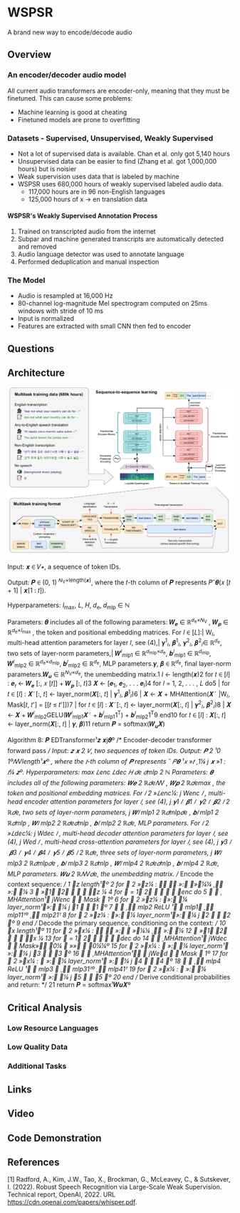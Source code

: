 # WSPSR
A brand new way to encode/decode audio

## Overview
### An encoder/decoder audio model
All current audio transformers are encoder-only, meaning that they must be finetuned. This can cause some problems:
* Machine learning is good at cheating
* Finetuned models are prone to overfitting

### Datasets - Supervised, Unsupervised, Weakly Supervised
* Not a lot of supervised data is available. Chan et al. only got 5,140 hours
* Unsupervised data can be easier to find (Zhang et al. got 1,000,000 hours) but is noisier
* Weak supervision uses data that is labeled by machine
* WSPSR uses 680,000 hours of weakly supervised labeled audio data.
  * 117,000 hours are in 96 non-English languages
  * 125,000 hours of x -> en translation data
#### WSPSR's Weakly Supervised Annotation Process
 1. Trained on transcripted audio from the internet
 2. Subpar and machine generated transcripts are automatically detected and removed
 3. Audio language detector was used to annotate language
 4. Performed deduplication and manual inspection

### The Model
* Audio is resampled at 16,000 Hz
* 80-channel log-magnitude Mel spectrogram computed on 25ms windows with stride of 10 ms
* Input is normalized
* Features are extracted with small CNN then fed to encoder

## Questions

## Architecture
![WSPSR pipeline](/pictures/wspsr-pipeline.png)

Input: 𝒙 ∈ 𝑉∗, a sequence of token IDs.

Output: 𝑷 ∈ (0, 1)	<sup>𝑁<sub>V</sub>×length(𝒙)</sup>, where the 𝑡-th column of 𝑷 represents 𝑃ˆ𝜽(𝑥 [𝑡 + 1] | 𝒙[1 : 𝑡]).

Hyperparameters: *l*<sub>max</sub>, 𝐿, 𝐻, 𝑑<sub>e</sub>, 𝑑<sub>mlp</sub> ∈ ℕ

Parameters: 𝜽 includes all of the following parameters:
 𝑾<sub>𝒆</sub> ∈ ℝ<sup>𝑑<sub>e</sub>×𝑁<sub>V</sub></sup> , 
 𝑾<sub>𝒑</sub> ∈ ℝ<sup>𝑑<sub>e</sub>×*l*<sub>max</sub></sup> , the token and positional embedding matrices.
 For 𝑙 ∈ [𝐿]:| W<sub>𝑙</sub>, multi-head attention parameters for layer 𝑙, see (4),| 𝜸<sup>1</sup><sub>𝑙</sub>, 𝜷<sup>1</sup><sub>𝑙</sub>, 𝜸<sup>2</sup><sub>𝑙</sub>, 𝜷<sup>2</sup><sub>𝑙</sub>∈ ℝ<sup>𝑑<sub>e</sub></sup>, two sets of layer-norm parameters,| 𝑾<sup>𝑙</sup><sub>mlp1</sub> ∈ ℝ<sup>𝑑<sub>mlp</sub>×𝑑<sub>e</sub></sup>, 𝒃<sup>𝑙</sup><sub>mlp1</sub> ∈ ℝ<sup>𝑑<sub>mlp</sub></sup>, 𝑾<sup>𝑙</sup><sub>mlp2</sub> ∈ ℝ<sup>𝑑<sub>e</sub>×𝑑<sub>mlp</sub></sup>, 𝒃<sup>𝑙</sup><sub>mlp2</sub> ∈ ℝ<sup>𝑑<sub>e</sub></sup>, MLP parameters.𝜸, 𝜷 ∈ ℝ<sup>𝑑<sub>e</sub></sup>, final layer-norm parameters.𝑾<sub>𝒖</sub> ∈ ℝ<sup>𝑁<sub>V</sub>×𝑑<sub>e</sub></sup>, the unembedding matrix.1 *l* ← length(𝒙)2 for 𝑡 ∈ [*l*] : 𝒆<sub>𝑡</sub> ← 𝑾<sub>𝒆</sub> [:, 𝑥 [𝑡]] + 𝑾<sub>𝒑</sub> [:, 𝑡]3 𝑿 ← [𝒆<sub>1</sub>, 𝒆<sub>2</sub>, . . . 𝒆<sub>*l*</sub>]4 for 𝑙 = 1, 2, . . . , 𝐿 do5 | for 𝑡 ∈ [*l*] : 𝑿˜[:, 𝑡] ← layer_norm(𝑿[:, 𝑡] | 𝜸<sup>1</sup><sub>𝑙</sub>, 𝜷<sup>1</sup><sub>𝑙</sub>)6 | 𝑿 ← 𝑿 + MHAttention(𝑿˜ |W<sub>𝑙</sub>, Mask[𝑡, 𝑡'] = [[𝑡 ≤ 𝑡']])7 | for 𝑡 ∈ [*l*] : 𝑿˜[:, 𝑡] ← layer_norm(𝑿[:, 𝑡] | 𝜸<sup>2</sup><sub>𝑙</sub>, 𝜷<sup>2</sup><sub>𝑙</sub>)8 | 𝑿 ← 𝑿 + 𝑾<sup>𝑙</sup><sub>mlp2</sub>GELU(𝑾<sup>𝑙</sup><sub>mlp1</sub>𝑿˜ + 𝒃<sup>𝑙</sup><sub>mlp1</sub>1<sup>T</sup>) + 𝒃<sup>𝑙</sup><sub>mlp2</sub>1<sup>T</sup>9 end10 for 𝑡 ∈ [*l*] : 𝑿[:, 𝑡] ← layer_norm(𝑿[:, 𝑡] | 𝜸, 𝜷)11 return 𝑷 = softmax(𝑾<sub>𝒖</sub>𝑿)


Algorithm 8: 𝑷 EDTransformer¹𝒛 𝒙j𝜽º /* Encoder-decoder transformer forward pass */ Input: 𝒛 𝒙 2 𝑉, two sequences of token IDs. Output: 𝑷 2 ¹0 1º𝑁Vlength¹𝒙º , where the 𝑡-th column of 𝑷 represents ˆ 𝑃𝜽 ¹𝑥 »𝑡  ̧ 1¼ j 𝒙 »1 : 𝑡¼ 𝒛º. Hyperparameters: max 𝐿enc 𝐿dec 𝐻 𝑑e 𝑑mlp 2 ℕ Parameters: 𝜽 includes all of the following parameters: 𝑾𝒆 2 ℝ𝑑e𝑁V , 𝑾𝒑 2 ℝ𝑑emax , the token and positional embedding matrices. For 𝑙 2 »𝐿enc¼: j Wenc 𝑙 , multi-head encoder attention parameters for layer 𝑙, see (4), j 𝜸1 𝑙  𝜷1 𝑙  𝜸2 𝑙  𝜷2 𝑙 2 ℝ𝑑e, two sets of layer-norm parameters, j 𝑾𝑙 mlp1 2 ℝ𝑑mlp𝑑e , 𝒃𝑙 mlp1 2 ℝ𝑑mlp , 𝑾𝑙 mlp2 2 ℝ𝑑e𝑑mlp , 𝒃𝑙 mlp2 2 ℝ𝑑e, MLP parameters. For 𝑙 2 »𝐿dec¼: j Wdec 𝑙 , multi-head decoder attention parameters for layer 𝑙, see (4), j Wed 𝑙 , multi-head cross-attention parameters for layer 𝑙, see (4), j 𝜸3 𝑙  𝜷3 𝑙  𝜸4 𝑙  𝜷4 𝑙  𝜸5 𝑙  𝜷5 𝑙 2 ℝ𝑑e, three sets of layer-norm parameters, j 𝑾𝑙 mlp3 2 ℝ𝑑mlp𝑑e , 𝒃𝑙 mlp3 2 ℝ𝑑mlp , 𝑾𝑙 mlp4 2 ℝ𝑑e𝑑mlp , 𝒃𝑙 mlp4 2 ℝ𝑑e, MLP parameters. 𝑾𝒖 2 ℝ𝑁V𝑑e, the unembedding matrix. /* Encode the context sequence: */ 1 z length¹𝒛º 2 for 𝑡 2 »z¼ : 𝒆𝑡 𝑾𝒆 »: 𝑧»𝑡¼¼  ̧ 𝑾𝒑 »: 𝑡¼ 3 𝒁 »𝒆1 𝒆2    𝒆z ¼ 4 for 𝑙 = 1 2     𝐿enc do 5 𝒁 𝒁  ̧ MHAttention¹𝒁 jWenc 𝑙  Mask  1º 6 for 𝑡 2 »z¼ : 𝒁»: 𝑡¼ layer_norm¹𝒁»: 𝑡¼ j 𝜸1 𝑙  𝜷1 𝑙º 7 𝒁 𝒁  ̧ 𝑾𝑙 mlp2 ReLU ¹𝑾 𝑙 mlp1𝒁  ̧ 𝒃𝑙 mlp11ᵀº  ̧ 𝒃𝑙 mlp21ᵀ 8 for 𝑡 2 »z¼ : 𝒁»: 𝑡¼ layer_norm¹𝒁»: 𝑡¼ j 𝜸2 𝑙  𝜷2 𝑙º 9 end /* Decode the primary sequence, conditioning on the context: */ 10 x length¹𝒙º 11 for 𝑡 2 »x¼ : 𝒆𝑡 𝑾𝒆 »: 𝑥 »𝑡¼¼  ̧ 𝑾𝒑 »: 𝑡¼ 12 𝑿 »𝒆1 𝒆2    𝒆x ¼ 13 for 𝑖 = 1 2     𝐿dec do 14 𝑿 𝑿  ̧ MHAttention¹𝑿 jWdec 𝑙  Mask»𝑡 𝑡0¼  »»𝑡  𝑡0¼¼º 15 for 𝑡 2 »x¼ : 𝑿 »: 𝑡¼ layer_norm¹𝑿 »: 𝑡¼ j 𝜸3 𝑙  𝜷3 𝑙º 16 𝑿 𝑿  ̧ MHAttention¹𝑿 𝒁 jWed 𝑙  Mask  1º 17 for 𝑡 2 »x¼ : 𝑿 »: 𝑡¼ layer_norm¹𝑿 »: 𝑡¼ j 𝜸4 𝑙  𝜷4 𝑙º 18 𝑿 𝑿  ̧ 𝑾𝑙 mlp4 ReLU ¹𝑾 𝑙 mlp3 𝑿  ̧ 𝒃𝑙 mlp31ᵀº  ̧ 𝒃𝑙 mlp41ᵀ 19 for 𝑡 2 »x¼ : 𝑿 »: 𝑡¼ layer_norm¹𝑿 »: 𝑡¼ j 𝜸5 𝑙  𝜷5 𝑙º 20 end /* Derive conditional probabilities and return: */ 21 return 𝑷 = softmax¹𝑾𝒖𝑿º

## Critical Analysis
### Low Resource Languages
### Low Quality Data
### Additional Tasks

## Links

## Video

## Code Demonstration

## References

<a id="1">[1]</a> 
Radford, A., Kim, J.W., Tao, X., Brockman, G., McLeavey, C., & Sutskever, I. (2022). 
Robust Speech Recognition via Large-Scale Weak Supervision.
Technical report, OpenAI, 2022. URL https://cdn.openai.com/papers/whisper.pdf.
